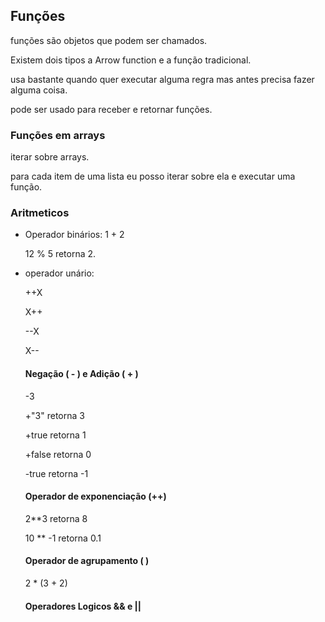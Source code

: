 ## Funções

funções são objetos que podem ser chamados.

Existem dois tipos a Arrow function e a função tradicional.

usa bastante quando quer executar alguma regra mas antes precisa fazer alguma coisa.

pode ser usado para receber e retornar funções.

### Funções em arrays

iterar sobre arrays.

para cada item de uma lista eu posso iterar sobre ela e executar uma função.

### Aritmeticos

- Operador binários: 1 + 2

  12 % 5 retorna 2.

- operador unário: 

  ++X

  X++

  --X

  X--

  #### Negação ( - ) e Adição ( + )

  -3

  +"3"  retorna 3

  +true retorna 1

  +false retorna 0

  -true retorna -1

  

  #### Operador de exponenciação (++)

  2**3 retorna 8

  10  ** -1 retorna 0.1

  

  #### Operador de agrupamento ( )

  2 * (3 + 2)

  #### Operadores Logicos && e ||

  